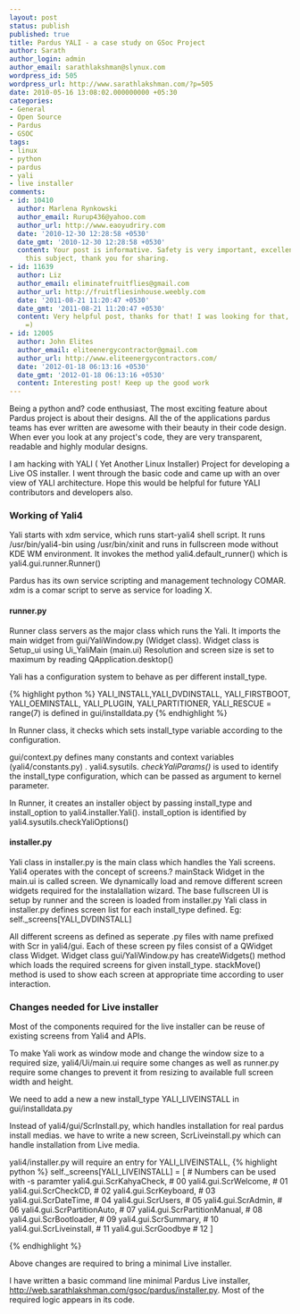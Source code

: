 ```yaml
---
layout: post
status: publish
published: true
title: Pardus YALI - a case study on GSoc Project
author: Sarath
author_login: admin
author_email: sarathlakshman@slynux.com
wordpress_id: 505
wordpress_url: http://www.sarathlakshman.com/?p=505
date: 2010-05-16 13:08:02.000000000 +05:30
categories:
- General
- Open Source
- Pardus
- GSOC
tags:
- linux
- python
- pardus
- yali
- live installer
comments:
- id: 10410
  author: Marlena Rynkowski
  author_email: Rurup436@yahoo.com
  author_url: http://www.eaoyudriry.com
  date: '2010-12-30 12:28:58 +0530'
  date_gmt: '2010-12-30 12:28:58 +0530'
  content: Your post is informative. Safety is very important, excellent post about
    this subject, thank you for sharing.
- id: 11639
  author: Liz
  author_email: eliminatefruitflies@gmail.com
  author_url: http://fruitfliesinhouse.weebly.com
  date: '2011-08-21 11:20:47 +0530'
  date_gmt: '2011-08-21 11:20:47 +0530'
  content: Very helpful post, thanks for that! I was looking for that, hope it works
    =)
- id: 12005
  author: John Elites
  author_email: eliteenergycontractor@gmail.com
  author_url: http://www.eliteenergycontractors.com/
  date: '2012-01-18 06:13:16 +0530'
  date_gmt: '2012-01-18 06:13:16 +0530'
  content: Interesting post! Keep up the good work
---
```

Being a python and? code enthusiast, The most exciting feature about Pardus project is about their designs. All the of the applications pardus teams has ever written are awesome with their beauty in their code design. When ever you look at any project's code, they are very transparent, readable and highly modular designs.

I am hacking with YALI ( Yet Another Linux Installer) Project for developing a Live OS installer. I went through the basic code and came up with an over view of YALI architecture. Hope this would be helpful for future YALI contributors and developers also.

### Working of Yali4
Yali starts with xdm service, which runs start-yali4 shell script. It runs /usr/bin/yali4-bin using /usr/bin/xinit and runs in fullscreen mode without KDE WM environment.
It invokes the method yali4.default_runner() which is yali4.gui.runner.Runner()

Pardus has its own service scripting and management technology COMAR. xdm is a comar script to serve as service for loading X.

#### runner.py
Runner class servers as the major class which runs the Yali. It imports the main widget from gui/YaliWindow.py (Widget class). Widget class is Setup_ui using Ui_YaliMain (main.ui)
Resolution and screen size is set to maximum by reading QApplication.desktop()

Yali has a configuration system to behave as per different install_type.

{% highlight python %}
YALI_INSTALL,YALI_DVDINSTALL, YALI_FIRSTBOOT, YALI_OEMINSTALL, YALI_PLUGIN, YALI_PARTITIONER, YALI_RESCUE = range(7) is defined in gui/installdata.py
{% endhighlight %}

In Runner class, it checks which sets install_type variable according to the configuration.

gui/context.py defines many constants and context variables (yali4/constants.py) . yali4.sysutils.
*checkYaliParams()* is used to identify the install_type configuration,
which can be passed as argument to kernel parameter.

In Runner, it creates an installer object by passing install_type and install_option to yali4.installer.Yali(). install_option is identified by yali4.sysutils.checkYaliOptions()

#### installer.py

Yali class in installer.py is the main class which handles the Yali screens. Yali4 operates with the concept of screens.? mainStack Widget in the main.ui is called screen.
We dynamically load and remove different screen widgets required for the instalallation wizard. The base fullscreen UI is setup by runner and the screen is loaded from installer.py
Yali class in installer.py defines screen list for each install_type defined. Eg: self._screens[YALI_DVDINSTALL]

All different screens as defined as seperate .py files with name prefixed with Scr in yali4/gui. Each of these screen py files consist of a QWidget class Widget.
Widget class gui/YaliWindow.py has createWidgets() method which loads the required screens for given install_type. stackMove() method is used to show each screen
at appropriate time according to user interaction.

### Changes needed for Live installer
Most of the components required for the live installer can be reuse of existing screens from Yali4 and APIs.

To make Yali work as window mode and change the window size to a required size, yali4/Ui/main.ui require some changes as well as runner.py require some changes to prevent it from
resizing to available full screen width and height.

We need to add a new a new install_type YALI_LIVEINSTALL in gui/installdata.py

Instead of yali4/gui/ScrInstall.py, which handles installation for real pardus install medias. we have to write a new screen, ScrLiveinstall.py which can handle
installation from Live media.

yali4/installer.py will require an entry for YALI_LIVEINSTALL,
{% highlight python %}
self._screens[YALI_LIVEINSTALL] = [                              # Numbers can be used with -s paramter
                                       yali4.gui.ScrKahyaCheck,        # 00
                                       yali4.gui.ScrWelcome,             # 01
                                       yali4.gui.ScrCheckCD,             # 02
                                       yali4.gui.ScrKeyboard,            # 03
                                       yali4.gui.ScrDateTime,            # 04
                                       yali4.gui.ScrUsers,               # 05
                                       yali4.gui.ScrAdmin,               # 06
                                       yali4.gui.ScrPartitionAuto,       # 07
                                       yali4.gui.ScrPartitionManual,     # 08
                                       yali4.gui.ScrBootloader,          # 09
                                       yali4.gui.ScrSummary,             # 10
                                       yali4.gui.ScrLiveinstall,         # 11
                                       yali4.gui.ScrGoodbye              # 12
                                      ]

{% endhighlight %}

Above changes are required to bring a minimal Live installer.

I have written a basic command line minimal Pardus Live installer, <a href="http://web.sarathlakshman.com/gsoc/pardus/installer.py" target="_blank">http://web.sarathlakshman.com/gsoc/pardus/installer.py</a>. Most of the required logic appears in its code.
